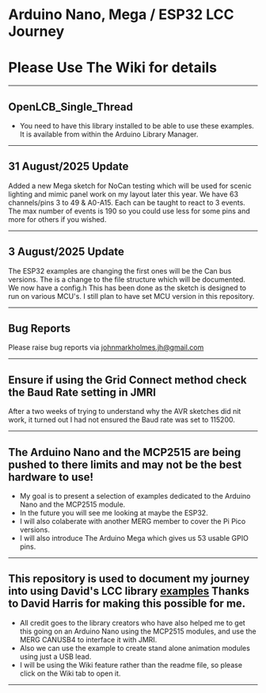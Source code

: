 # Arduino Nano, Mega / ESP32 LCC Journey

# Please Use The Wiki for details

----

## OpenLCB_Single_Thread

- You need to have this library installed to be able to use these examples. It is available from within the Arduino Library Manager.

----

## 31 August/2025 Update

Added a new Mega sketch for NoCan testing which will be used for scenic lighting and mimic panel work on my layout later this year. We have 63 channels/pins 3 to 49 & A0-A15. Each can be taught to react to 3 events. The max number of events is 190 so you could use less for some pins and more for others if you wished.

----

## 3 August/2025 Update

The ESP32 examples are changing the first ones will be the Can bus versions. The is a change to the file structure which will be documented. We now have a config.h This has been done as the sketch is designed to run on various MCU's. I still plan to have set MCU version in this repository.

----


## Bug Reports 

Please raise bug reports via johnmarkholmes.jh@gmail.com

----


## Ensure if using the Grid Connect method check the Baud Rate setting in JMRI

After a two weeks of trying to understand why the AVR sketches did nit work, it turned out I had not ensured the Baud rate was set to 115200.

----


## The Arduino Nano and the MCP2515 are being pushed to there limits and may not be the best hardware to use!

- My goal is to present a selection of examples dedicated to the Arduino Nano and the MCP2515 module.
- In the future you will see me looking at maybe the ESP32.
- I will also colaberate with another MERG member to cover the Pi Pico versions.
- I will also introduce The Arduino Mega which gives us 53 usable GPIO pins.

----

## This repository is used to document my journey into using David's LCC library [examples](https://github.com/openlcb/OpenLCB_Single_Thread) Thanks to David Harris for making this possible for me.

- All credit goes to the library creators who have also helped me to get this going on an Arduino Nano using the MCP2515 modules, and use the MERG CANUSB4 to interface it with JMRI.
- Also we can use the example to create stand alone animation modules using just a USB lead.
- I will be using the Wiki feature rather than the readme file, so please click on the Wiki tab to open it.

----





